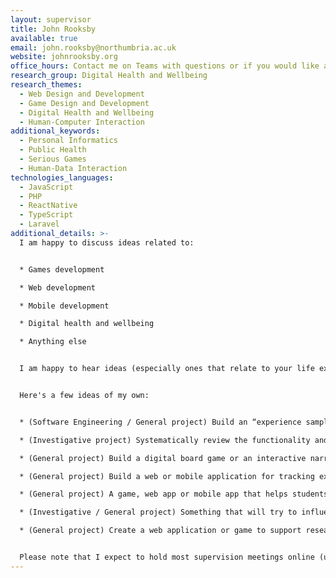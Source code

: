 ```yaml
---
layout: supervisor
title: John Rooksby
available: true
email: john.rooksby@northumbria.ac.uk
website: johnrooksby.org
office_hours: Contact me on Teams with questions or if you would like a quick chat
research_group: Digital Health and Wellbeing
research_themes:
  - Web Design and Development
  - Game Design and Development
  - Digital Health and Wellbeing
  - Human-Computer Interaction
additional_keywords:
  - Personal Informatics
  - Public Health
  - Serious Games
  - Human-Data Interaction
technologies_languages:
  - JavaScript
  - PHP
  - ReactNative
  - TypeScript
  - Laravel
additional_details: >-
  I am happy to discuss ideas related to:


  * Games development

  * Web development

  * Mobile development 

  * Digital health and wellbeing

  * Anything else


  I am happy to hear ideas (especially ones that relate to your life experiences, hobbies, passions, outside interests, industry experience, big ideas, strange dreams, etc). 


  Here's a few ideas of my own:


  * (Software Engineering / General project) Build an “experience sampling” application that will capture information about what someone is doing or thinking at random times of day (see - https://en.wikipedia.org/wiki/Experience_sampling_method).

  * (Investigative project) Systematically review the functionality and usability of mobile applications for managing an addiction or a chronic condition (You might learn how to use a scraper such as this - https://pypi.org/project/google-play-scraper/ to collect data) (See e.g. https://mental.jmir.org/2020/1/e15321/ https://mhealth.jmir.org/2019/1/e10353/)

  * (General project) Build a digital board game or an interactive narrative for learning about or exploring an event, a concept, or some aspect of the world (see e.g. https://dl.acm.org/doi/10.1145/3322276.3323697 https://dl.acm.org/doi/10.1145/3418038 )

  * (General project) Build a web or mobile application for tracking expenditure, food, or productivity. You might think about building upon behaviour change techniques or using intervention design methods.

  * (General project) A game, web app or mobile app that helps students practice mindfulness techniques or improve their mood (see e.g https://dl.acm.org/doi/10.1145/3025453.3025590 https://dl.acm.org/doi/10.1145/3334480.3382938)

  * (Investigative / General project) Something that will try to influence your dreams or build upon dreaming (see e.g. https://dl.acm.org/doi/10.1145/3173574.3173917 https://dl.acm.org/doi/10.1145/2663806.2663874 )

  * (General project) Create a web application or game to support researchers using the 'story completion method' (see http://oro.open.ac.uk/48404/3/IQR%20SC%20Chapter%20-%20FINAL.pdf https://dl.acm.org/doi/10.1145/3461778.3462069)


  Please note that I expect to hold most supervision meetings online (using MS Teams) this year - which I thought worked very well for one-to-one project supervision last year. I am not against face-to-face supervision, but if this is important to you please discuss this with me before making a choice.
---
```

